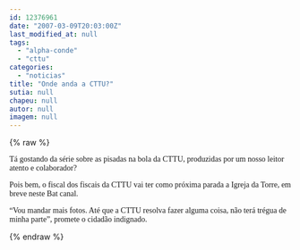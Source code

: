 ```yaml
---
id: 12376961
date: "2007-03-09T20:03:00Z"
last_modified_at: null
tags:
  - "alpha-conde"
  - "cttu"
categories:
  - "noticias"
title: "Onde anda a CTTU?"
sutia: null
chapeu: null
autor: null
imagem: null
---
```

{% raw %}
<p><P><FONT face=Verdana>Tá gostando da série sobre as pisadas na bola da CTTU, produzidas por um nosso leitor atento e colaborador?</FONT></P></p>
<p><P><FONT face=Verdana>Pois bem, o fiscal dos fiscais da CTTU vai ter como próxima parada a Igreja da Torre, em breve neste Bat canal. </FONT></P></p>
<p><P><FONT face=Verdana>“Vou mandar mais fotos. Até que a CTTU resolva fazer alguma coisa, não terá trégua de minha parte”, promete o cidadão indignado.</FONT> </P> </p>
{% endraw %}